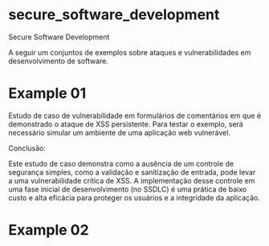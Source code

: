 # secure_software_development
Secure Software Development

A seguir um conjuntos de exemplos sobre ataques e vulnerabilidades em desenvolvimento de software.

# Example 01
Estudo de caso de vulnerabilidade em formulários de comentários em que é demonstrado o ataque de XSS persistente. Para testar o exemplo, será necessário simular um ambiente de uma aplicação web vulnerável.

Conclusão:

Este estudo de caso demonstra como a ausência de um controle de segurança simples, como a validação e sanitização de entrada, pode levar a uma vulnerabilidade crítica de XSS. A implementação desse controle em uma fase inicial de desenvolvimento (no SSDLC) é uma prática de baixo custo e alta eficácia para proteger os usuários e a integridade da aplicação.

# Example 02
